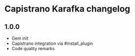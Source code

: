 # Capistrano Karafka changelog

## 1.0.0

- Gem init
- Capistrano integration via #install_plugin
- Code quality remarks
